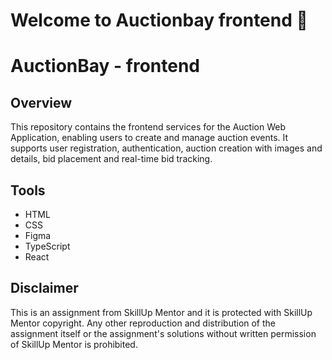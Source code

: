 # Welcome to Auctionbay frontend 👋

# AuctionBay - frontend

## Overview

This repository contains the frontend services for the Auction Web Application, enabling users to create and manage auction events. It supports user registration, authentication, auction creation with images and details, bid placement and real-time bid tracking.

## Tools

- HTML
- CSS
- Figma
- TypeScript
- React

## Disclaimer

This is an assignment from SkillUp Mentor and it is protected with SkillUp Mentor copyright. Any other reproduction and distribution of the assignment itself or the assignment's solutions without written permission of SkillUp Mentor is prohibited.
